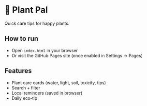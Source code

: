 # 🌿 Plant Pal
Quick care tips for happy plants.

## How to run
- Open `index.html` in your browser  
- Or visit the GitHub Pages site (once enabled in Settings → Pages)

## Features
- Plant care cards (water, light, soil, toxicity, tips)
- Search + filter
- Local reminders (saved in browser)
- Daily eco-tip
